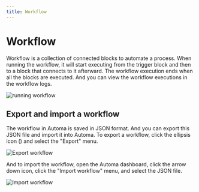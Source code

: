 ```yaml
---
title: Workflow
---
```


# Workflow
Workflow is a collection of connected blocks to automate a process.
When running the workflow, it will start executing from the trigger block and then to a block that connects to it afterward. The workflow execution ends when all the blocks are executed. And you can view the workflow executions in the workflow logs.

![running workflow](https://s3.ap-southeast-1.amazonaws.com/automa-pub/i/2024/12/03/zf8ib-vt.gif)

## Export and import a workflow
The workflow in Automa is saved in JSON format. And you can export this JSON file and import it into Automa. To export a workflow, click the ellipsis icon (<v-remixicon name="riMore2Line" size="18" />) and select the "Export" menu. 

![Export workflow](https://s3.ap-southeast-1.amazonaws.com/automa-pub/i/2024/12/02/118p6d-3k.png)

And to import the workflow, open the Automa dashboard, click the arrow down icon, click the "Import workflow" menu, and select the JSON file.

![Import workflow](https://s3.ap-southeast-1.amazonaws.com/automa-pub/i/2024/12/02/118qey-nh.png)